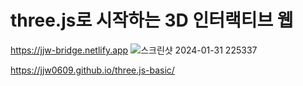 ﻿# three.js로 시작하는 3D 인터랙티브 웹
https://jjw-bridge.netlify.app
![스크린샷 2024-01-31 225337](https://github.com/jjw0609/three.js-basic/assets/58880985/3bcaf0ed-e89b-4425-a6d6-fc0794fc4fd7)


https://jjw0609.github.io/three.js-basic/
